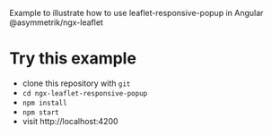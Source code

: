 Example to illustrate how to use leaflet-responsive-popup in Angular @asymmetrik/ngx-leaflet 

# Try this example
  * clone this repository with `git`
  * `cd ngx-leaflet-responsive-popup`
  * `npm install`
  * `npm start`
  * visit http://localhost:4200
